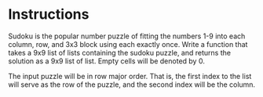 # Instructions

Sudoku is the popular number puzzle of fitting the numbers 1-9 into each column, row,
and 3x3 block using each exactly once. Write a function that takes a 9x9 list of lists
containing the sudoku puzzle, and returns the solution as a 9x9 list of
list. Empty cells will be denoted by 0.
 
The input puzzle will be in row major order. That is, the first index to the list will
serve as the row of the puzzle, and the second index will be the column.
  